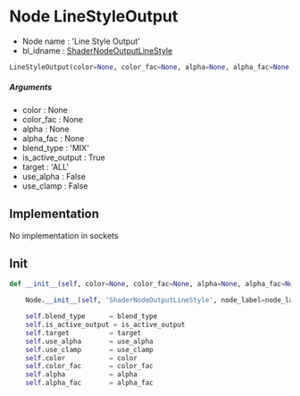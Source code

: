 # Node LineStyleOutput

- Node name : 'Line Style Output'
- bl_idname : [ShaderNodeOutputLineStyle](https://docs.blender.org/api/current/bpy.types.ShaderNodeOutputLineStyle.html)


``` python
LineStyleOutput(color=None, color_fac=None, alpha=None, alpha_fac=None, blend_type='MIX', is_active_output=True, target='ALL', use_alpha=False, use_clamp=False, node_label=None, node_color=None)
```
##### Arguments

- color : None
- color_fac : None
- alpha : None
- alpha_fac : None
- blend_type : 'MIX'
- is_active_output : True
- target : 'ALL'
- use_alpha : False
- use_clamp : False

## Implementation

No implementation in sockets

## Init

``` python
def __init__(self, color=None, color_fac=None, alpha=None, alpha_fac=None, blend_type='MIX', is_active_output=True, target='ALL', use_alpha=False, use_clamp=False, node_label=None, node_color=None):

    Node.__init__(self, 'ShaderNodeOutputLineStyle', node_label=node_label, node_color=node_color)

    self.blend_type      = blend_type
    self.is_active_output = is_active_output
    self.target          = target
    self.use_alpha       = use_alpha
    self.use_clamp       = use_clamp
    self.color           = color
    self.color_fac       = color_fac
    self.alpha           = alpha
    self.alpha_fac       = alpha_fac
```
